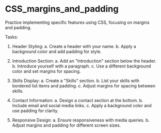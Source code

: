 # CSS_margins_and_padding

Practice implementing specific features using CSS, focusing on margins and padding.


Tasks:

1. Header Styling:
a. Create a header with your name.
b. Apply a background color and add padding for style.

2. Introduction Section:
a. Add an "Introduction" section below the header.
b. Introduce yourself with a paragraph.
c. Use a different background color and set margins for spacing.

3. Skills Display:
a. Create a "Skills" section.
b. List your skills with bordered list items and padding.
c. Adjust margins for spacing between skills.

4. Contact Information:
a. Design a contact section at the bottom.
b. Include email and social media links.
c. Apply a background color and use padding for clarity.

5. Responsive Design:
a. Ensure responsiveness with media queries.
b. Adjust margins and padding for different screen sizes.